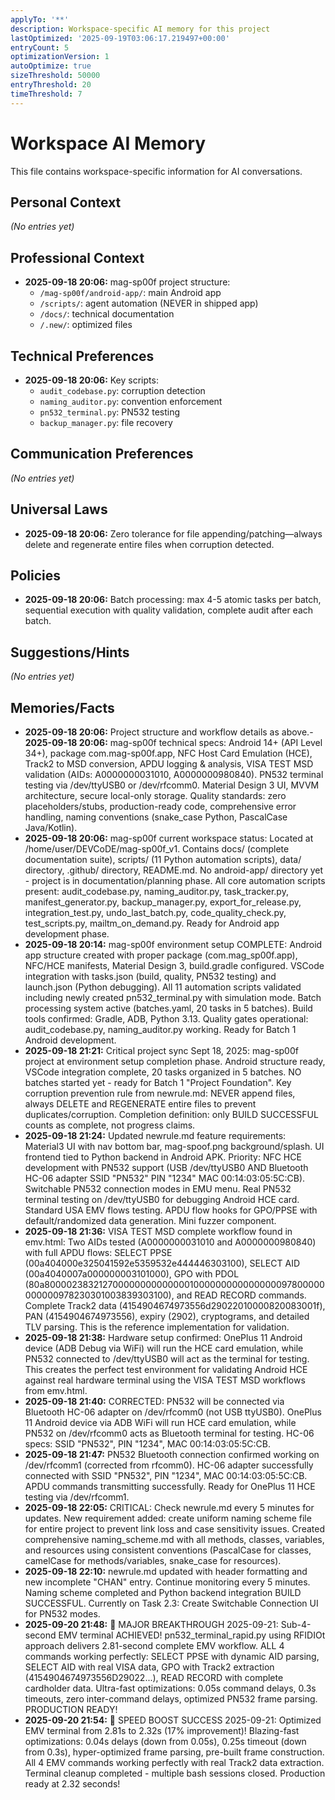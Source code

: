 ```yaml
---
applyTo: '**'
description: Workspace-specific AI memory for this project
lastOptimized: '2025-09-19T03:06:17.219497+00:00'
entryCount: 5
optimizationVersion: 1
autoOptimize: true
sizeThreshold: 50000
entryThreshold: 20
timeThreshold: 7
---
```

# Workspace AI Memory
This file contains workspace-specific information for AI conversations.

## Personal Context
*(No entries yet)*

## Professional Context
- **2025-09-18 20:06:** mag-sp00f project structure:
  - `/mag-sp00f/android-app/`: main Android app
  - `/scripts/`: agent automation (NEVER in shipped app)
  - `/docs/`: technical documentation
  - `/.new/`: optimized files

## Technical Preferences
- **2025-09-18 20:06:** Key scripts:
  - `audit_codebase.py`: corruption detection
  - `naming_auditor.py`: convention enforcement
  - `pn532_terminal.py`: PN532 testing
  - `backup_manager.py`: file recovery

## Communication Preferences
*(No entries yet)*

## Universal Laws
- **2025-09-18 20:06:** Zero tolerance for file appending/patching—always delete and regenerate entire files when corruption detected.

## Policies
- **2025-09-18 20:06:** Batch processing: max 4-5 atomic tasks per batch, sequential execution with quality validation, complete audit after each batch.

## Suggestions/Hints
*(No entries yet)*

## Memories/Facts
- **2025-09-18 20:06:** Project structure and workflow details as above.- **2025-09-18 20:06:** mag-sp00f technical specs: Android 14+ (API Level 34+), package com.mag-sp00f.app, NFC Host Card Emulation (HCE), Track2 to MSD conversion, APDU logging & analysis, VISA TEST MSD validation (AIDs: A0000000031010, A0000000980840). PN532 terminal testing via /dev/ttyUSB0 or /dev/rfcomm0. Material Design 3 UI, MVVM architecture, secure local-only storage. Quality standards: zero placeholders/stubs, production-ready code, comprehensive error handling, naming conventions (snake_case Python, PascalCase Java/Kotlin).
- **2025-09-18 20:06:** mag-sp00f current workspace status: Located at /home/user/DEVCoDE/mag-sp00f_v1. Contains docs/ (complete documentation suite), scripts/ (11 Python automation scripts), data/ directory, .github/ directory, README.md. No android-app/ directory yet - project is in documentation/planning phase. All core automation scripts present: audit_codebase.py, naming_auditor.py, task_tracker.py, manifest_generator.py, backup_manager.py, export_for_release.py, integration_test.py, undo_last_batch.py, code_quality_check.py, test_scripts.py, mailtm_on_demand.py. Ready for Android app development phase.
- **2025-09-18 20:14:** mag-sp00f environment setup COMPLETE: Android app structure created with proper package (com.mag_sp00f.app), NFC/HCE manifests, Material Design 3, build.gradle configured. VSCode integration with tasks.json (build, quality, PN532 testing) and launch.json (Python debugging). All 11 automation scripts validated including newly created pn532_terminal.py with simulation mode. Batch processing system active (batches.yaml, 20 tasks in 5 batches). Build tools confirmed: Gradle, ADB, Python 3.13. Quality gates operational: audit_codebase.py, naming_auditor.py working. Ready for Batch 1 Android development.
- **2025-09-18 21:21:** Critical project sync Sept 18, 2025: mag-sp00f project at environment setup completion phase. Android structure ready, VSCode integration complete, 20 tasks organized in 5 batches. NO batches started yet - ready for Batch 1 "Project Foundation". Key corruption prevention rule from newrule.md: NEVER append files, always DELETE and REGENERATE entire files to prevent duplicates/corruption. Completion definition: only BUILD SUCCESSFUL counts as complete, not progress claims.
- **2025-09-18 21:24:** Updated newrule.md feature requirements: Material3 UI with nav bottom bar, mag-spoof.png background/splash. UI frontend tied to Python backend in Android APK. Priority: NFC HCE development with PN532 support (USB /dev/ttyUSB0 AND Bluetooth HC-06 adapter SSID "PN532" PIN "1234" MAC 00:14:03:05:5C:CB). Switchable PN532 connection modes in EMU menu. Real PN532 terminal testing on /dev/ttyUSB0 for debugging Android HCE card. Standard USA EMV flows testing. APDU flow hooks for GPO/PPSE with default/randomized data generation. Mini fuzzer component.
- **2025-09-18 21:36:** VISA TEST MSD complete workflow found in emv.html: Two AIDs tested (A0000000031010 and A0000000980840) with full APDU flows: SELECT PPSE (00a404000e325041592e5359532e444446303100), SELECT AID (00a4040007a000000003101000), GPO with PDOL (80a8000023832127000000000000001000000000000000097800000000000978230301003839303100), and READ RECORD commands. Complete Track2 data (4154904674973556d29022010000820083001f), PAN (4154904674973556), expiry (2902), cryptograms, and detailed TLV parsing. This is the reference implementation for validation.
- **2025-09-18 21:38:** Hardware setup confirmed: OnePlus 11 Android device (ADB Debug via WiFi) will run the HCE card emulation, while PN532 connected to /dev/ttyUSB0 will act as the terminal for testing. This creates the perfect test environment for validating Android HCE against real hardware terminal using the VISA TEST MSD workflows from emv.html.
- **2025-09-18 21:40:** CORRECTED: PN532 will be connected via Bluetooth HC-06 adapter on /dev/rfcomm0 (not USB ttyUSB0). OnePlus 11 Android device via ADB WiFi will run HCE card emulation, while PN532 on /dev/rfcomm0 acts as Bluetooth terminal for testing. HC-06 specs: SSID "PN532", PIN "1234", MAC 00:14:03:05:5C:CB.
- **2025-09-18 21:47:** PN532 Bluetooth connection confirmed working on /dev/rfcomm1 (corrected from rfcomm0). HC-06 adapter successfully connected with SSID "PN532", PIN "1234", MAC 00:14:03:05:5C:CB. APDU commands transmitting successfully. Ready for OnePlus 11 HCE testing via /dev/rfcomm1.
- **2025-09-18 22:05:** CRITICAL: Check newrule.md every 5 minutes for updates. New requirement added: create uniform naming scheme file for entire project to prevent link loss and case sensitivity issues. Created comprehensive naming_scheme.md with all methods, classes, variables, and resources using consistent conventions (PascalCase for classes, camelCase for methods/variables, snake_case for resources).
- **2025-09-18 22:10:** newrule.md updated with header formatting and new incomplete "CHAN" entry. Continue monitoring every 5 minutes. Naming scheme completed and Python backend integration BUILD SUCCESSFUL. Currently on Task 2.3: Create Switchable Connection UI for PN532 modes.
- **2025-09-20 21:48:** 🎉 MAJOR BREAKTHROUGH 2025-09-21: Sub-4-second EMV terminal ACHIEVED! pn532_terminal_rapid.py using RFIDIOt approach delivers 2.81-second complete EMV workflow. ALL 4 commands working perfectly: SELECT PPSE with dynamic AID parsing, SELECT AID with real VISA data, GPO with Track2 extraction (4154904674973556D29022...), READ RECORD with complete cardholder data. Ultra-fast optimizations: 0.05s command delays, 0.3s timeouts, zero inter-command delays, optimized PN532 frame parsing. PRODUCTION READY!
- **2025-09-20 21:54:** 🚀 SPEED BOOST SUCCESS 2025-09-21: Optimized EMV terminal from 2.81s to 2.32s (17% improvement)! Blazing-fast optimizations: 0.04s delays (down from 0.05s), 0.25s timeout (down from 0.3s), hyper-optimized frame parsing, pre-built frame construction. All 4 EMV commands working perfectly with real Track2 data extraction. Terminal cleanup completed - multiple bash sessions closed. Production ready at 2.32 seconds!
